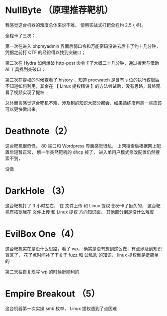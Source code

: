 
# NullByte （原理推荐靶机）

我感觉这台机器的难度总体来说不难，
使用实战式打靶全程约 2.5 小时。

全程卡了三次：

第一次在进入 phpmyadmin 界面后弱口令和万能密码没进去后卡了约十几分钟，凭据之前打 CTF 的经验得以找到突破口；

第二次在 Hydra 如何爆破 http-post 命令卡了大概二十几分钟，通过搜索与借助 AI 工具找到突破口；

第三次在提权的时候查看了 history ，知道 procwatch 是含有 s 位的执行权限后不知道如何利用，其余在 【 Linux 提权精讲 】的方法尝试后，没有思路，最终观看了视频实现了提权

总体而言感觉这台靶机不难，涉及到的知识大部分都会，如果熟练度再高一些应该可以更快做出来。




# Deathnote（2）

这台靶机很奇怪，
80 端口和 Wordpress 界面感觉很乱，
上网搜索后根据网上配置后短暂正常，
解一半突然靶机的 dhcp 掉了，
进入单用户模式修改配置仍然搜索不到，

没做

# DarkHole （3）

这台靶机打了 3 小时左右，
在 文件上传 和  Linux 提权 部分卡了挺久的，
这台靶机有拓宽我在 文件上传 和 Linux 提权 方向知识面，
其他部分倒是没什么难度

# EvilBox One（4）

这台靶机实在是没什么思路，看了 wp，
确实是没有想到这么做，有点涉及到知识盲区了，
花了点时间补了下关于 fuzz 和 公私匙 的知识，
linux 提权倒是挺简单的

第二天独自复现写 wp 的时候挺顺利的


# Empire Breakout （5）

这台机器第一次实操 smb 枚举，
Linux 提权遇到了点困难